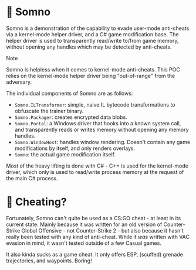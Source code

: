 # 🌙 Somno
Somno is a demonstration of the capability to evade user-mode anti-cheats via a kernel-mode helper driver, and a C# game modification base. The helper driver is used to transparently read/write to/from game memory, without opening any handles which may be detected by anti-cheats.

> [!NOTE]
> Somno is helpless when it comes to kernel-mode anti-cheats. This POC relies on the kernel-mode helper driver being "out-of-range" from the adversary.

The individual components of Somno are as follows:
- `Somno.ILTransformer`: simple, naive IL bytecode transformations to obfuscate the trainer binary.
- `Somno.Packager`: creates encrypted data blobs.
- `Somno.Portal`: a Windows driver that hooks into a known system call, and transparently reads or writes memory without opening any memory handles.
- `Somno.WindowHost`: handles window rendering. Doesn't contain any game modifications by itself, and only renders overlays.
- `Somno`: the actual game modification itself.

Most of the heavy lifting is done with C# - C++ is used for the kernel-mode driver, which only is used to read/write process memory at the request of the main C# process.

# 🤨 Cheating?
Fortunately, Somno can't quite be used as a CS:GO cheat - at least in its current state. Mainly because it was written for an old version of Counter-Strike Global Offensive - not Counter-Strike 2 - but also because it hasn't really been tested with any kind of anti-cheat. While it _was_ written with VAC evasion in mind, it wasn't tested outside of a few Casual games.

It also kinda sucks as a game cheat. It only offers ESP, (scuffed) grenade trajectories, and waypoints. Boring!
